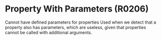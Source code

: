 # Property With Parameters (R0206)

Cannot have defined parameters for properties Used when we detect that a
property also has parameters, which are useless, given that properties
cannot be called with additional arguments.
